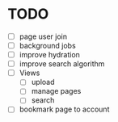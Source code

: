 # TODO
- [ ] page user join
- [ ] background jobs
- [ ] improve hydration
- [ ] improve search algorithm
- [ ] Views
    - [ ] upload
    - [ ] manage pages
    - [ ] search
- [ ] bookmark page to account